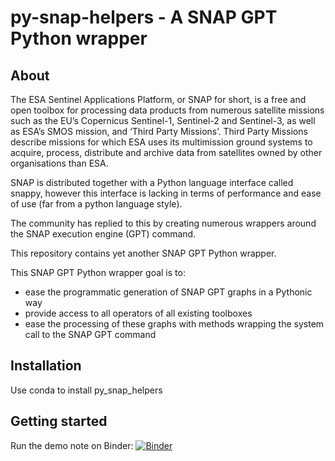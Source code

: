 # py-snap-helpers - A SNAP GPT Python wrapper

## About

The ESA Sentinel Applications Platform, or SNAP for short, is a free and open toolbox for processing data products from numerous satellite missions such as the EU’s Copernicus Sentinel-1, Sentinel-2 and Sentinel-3, as well as ESA’s SMOS mission, and ‘Third Party Missions’. Third Party Missions describe missions for which ESA uses its multimission ground systems to acquire, process, distribute and archive data from satellites owned by other organisations than ESA.

SNAP is distributed together with a Python language interface called snappy, however this interface is lacking in terms of performance and ease of use (far from a python language style). 

The community has replied to this by creating numerous wrappers around the SNAP execution engine (GPT) command.  

This repository contains yet another SNAP GPT Python wrapper.

This SNAP GPT Python wrapper goal is to:

- ease the programmatic generation of SNAP GPT graphs in a Pythonic way
- provide access to all operators of all existing toolboxes
- ease the processing of these graphs with methods wrapping the system call to the SNAP GPT command

## Installation

Use conda to install py_snap_helpers

## Getting started

Run the demo note on Binder: [![Binder](https://mybinder.org/badge_logo.svg)](https://mybinder.org/v2/gh/snap-contrib/py_snap_helpers/HEAD?urlpath=lab%2Ftree%2Fdemo.ipynb)
